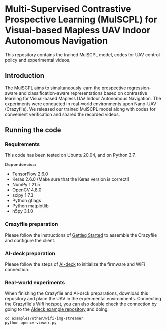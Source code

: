 # Multi-Supervised Contrastive Prospective Learning (MulSCPL) for Visual-based Mapless UAV Indoor Autonomous Navigation
This repository contains the trained MulSCPL model, codes for UAV control policy and experimental videos.

## Introduction
The MulSCPL aims to simultaneously learn the prospective regression-aware and classification-aware representations based on contrastive learning for Visual-based Mapless UAV Indoor Autonomous Navigation. The experiments were conducted in real-world environments upon Nano-UAV (Crazyflie). We released our trained MulSCPL model along with codes for convenient verification and shared the recorded videos.

## Running the code
### Requirements
This code has been tested on Ubuntu 20.04, and on Python 3.7.

Dependencies:
* TensorFlow 2.6.0
* Keras 2.6.0 (Make sure that the Keras version is correct!)
* NumPy 1.21.5
* OpenCV 4.8.0
* scipy 1.7.3
* Python gflags
* Python matplotlib
* h5py 3.1.0

### Crazyflie preparation
Please follow the instructions of [Getting Started](https://www.bitcraze.io/documentation/tutorials/getting-started-with-crazyflie-2-x/) to assemble the Crazyflie and configure the client. 
### AI-deck preparation
Please follow the steps of [AI-deck](https://www.bitcraze.io/documentation/tutorials/getting-started-with-aideck/) to initialize the firmware and WiFi connection. 

### Real-world experiments
When finishing the Crazyflie and AI-deck preparations, download this repository and place the UAV in the experimental environments. Connecting the Crazyflie's Wifi hotspot, you can also double check the connection by going to the [AIdeck example repository](https://github.com/bitcraze/aideck-gap8-examples) and doing:
```
cd examples/other/wifi-img-streamer
python opencv-viewer.py
```
